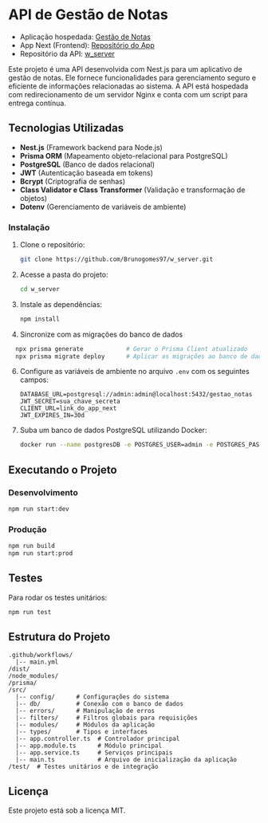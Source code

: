 # API de Gestão de Notas

- Aplicação hospedada: [Gestão de Notas](https://w-client.vercel.app/)
- App Next (Frontend): [Repositório do App](https://github.com/Brunogomes97/w_client)
- Repositório da API: [w\_server](https://github.com/Brunogomes97/w_server.git)

Este projeto é uma API desenvolvida com Nest.js para um aplicativo de gestão de notas. Ele fornece funcionalidades para gerenciamento seguro e eficiente de informações relacionadas ao sistema. A API está hospedada com redirecionamento de um servidor Nginx e conta com um script para entrega contínua.

## Tecnologias Utilizadas

- **Nest.js** (Framework backend para Node.js)
- **Prisma ORM** (Mapeamento objeto-relacional para PostgreSQL)
- **PostgreSQL** (Banco de dados relacional)
- **JWT** (Autenticação baseada em tokens)
- **Bcrypt** (Criptografia de senhas)
- **Class Validator e Class Transformer** (Validação e transformação de objetos)
- **Dotenv** (Gerenciamento de variáveis de ambiente)

### Instalação

1. Clone o repositório:

   ```bash
   git clone https://github.com/Brunogomes97/w_server.git
   ```

2. Acesse a pasta do projeto:

   ```bash
   cd w_server
   ```

3. Instale as dependências:

   ```bash
   npm install
   ```
4. Sincronize com as migrações do banco de dados
 ```bash
   npx prisma generate            # Gerar o Prisma Client atualizado
   npx prisma migrate deploy      # Aplicar as migrações ao banco de dados 
   ```
6. Configure as variáveis de ambiente no arquivo `.env` com os seguintes campos:

   ```env
   DATABASE_URL=postgresql://admin:admin@localhost:5432/gestao_notas
   JWT_SECRET=sua_chave_secreta
   CLIENT_URL=link_do_app_next
   JWT_EXPIRES_IN=30d
   ```

7. Suba um banco de dados PostgreSQL utilizando Docker:

   ```bash
   docker run --name postgresDB -e POSTGRES_USER=admin -e POSTGRES_PASSWORD=admin -e POSTGRES_DB=gestao_notas -p 5432:5432 -d postgres
   ```

## Executando o Projeto

### Desenvolvimento

```bash
npm run start:dev
```

### Produção

```bash
npm run build
npm run start:prod
```

## Testes

Para rodar os testes unitários:

```bash
npm run test
````

## Estrutura do Projeto

```
.github/workflows/
  |-- main.yml
/dist/
/node_modules/
/prisma/
/src/
  |-- config/      # Configurações do sistema
  |-- db/          # Conexão com o banco de dados
  |-- errors/      # Manipulação de erros
  |-- filters/     # Filtros globais para requisições
  |-- modules/     # Módulos da aplicação
  |-- types/       # Tipos e interfaces
  |-- app.controller.ts  # Controlador principal
  |-- app.module.ts      # Módulo principal
  |-- app.service.ts     # Serviços principais
  |-- main.ts            # Arquivo de inicialização da aplicação
/test/  # Testes unitários e de integração
```

## Licença

Este projeto está sob a licença MIT.

